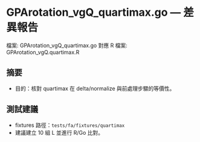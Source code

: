 # GPArotation_vgQ_quartimax.go — 差異報告

檔案: GPArotation_vgQ_quartimax.go
對應 R 檔案: GPArotation_vgQ.quartimax.R

## 摘要

- 目的：核對 quartimax 在 delta/normalize 與前處理步驟的等價性。

## 測試建議

- fixtures 路徑：`tests/fa/fixtures/quartimax`
- 建議建立 10 組 L 並進行 R/Go 比對。
